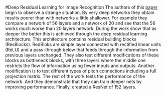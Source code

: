 #Deep Residual Learning for Image Recognition
The authors of this [paper](https://arxiv.org/abs/1512.03385) begin to observe a strange situation. By very deep networks they obtain results poorer than with networks a little shallower. For example they compare a network of 56 layers and a network of 20 and see that the 56 works much worse than 20 layers network. During the work show that as deeper the better this is achieved through the deep residual learning architecture. This architecture contains residual building blocks (ResBlocks). RedBloks are simple layer connected with rectified linear units (ReLU) and a pass-through below that feeds through the information from previous layers unchanged. They also test different modifications of these blocks as bottleneck blocks, with three layers where the middle one restricts the flow of information using fewer inputs and outputs. Another modification is to test different types of pitch connections including a full projection matrix.
The rest of the work tests the performance of the network. And they demonstrate that they can train deeper nets by improving performance. Finally, created a ResNet of 152 layers.
